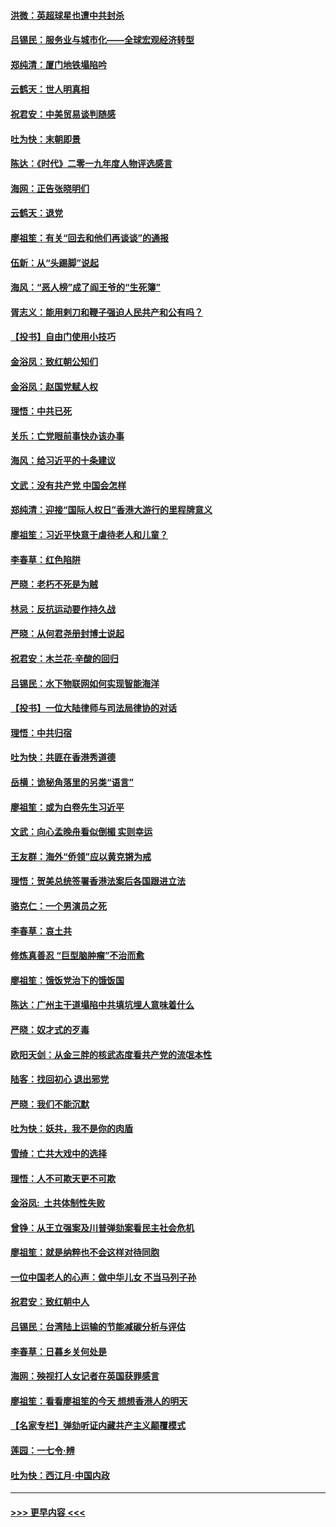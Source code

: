 #### [洪微：英超球星也遭中共封杀](../pages/nsc993/n11727243.md?t=12180233) 
#### [吕锡民：服务业与城市化——全球宏观经济转型](../pages/nsc993/n11725845.md?t=12180233) 
#### [郑纯清：厦门地铁塌陷吟](../pages/nsc993/n11725813.md?t=12180233) 
#### [云鹤天：世人明真相](../pages/nsc993/n11725621.md?t=12180233) 
#### [祝君安：中美贸易谈判随感](../pages/nsc993/n11725609.md?t=12180233) 
#### [吐为快：末朝即景](../pages/nsc993/n11723365.md?t=12180233) 
#### [陈达：《时代》二零一九年度人物评选感言](../pages/nsc993/n11723337.md?t=12180233) 
#### [海网：正告张晓明们](../pages/nsc993/n11723228.md?t=12180233) 
#### [云鹤天：退党](../pages/nsc993/n11723056.md?t=12180233) 
#### [廖祖笙：有关“回去和他们再谈谈”的通报](../pages/nsc993/n11722442.md?t=12180233) 
#### [伍新：从“头踢脚”说起](../pages/nsc993/n11722429.md?t=12180233) 
#### [海风：“恶人榜”成了阎王爷的“生死簿”](../pages/nsc993/n11722272.md?t=12180233) 
#### [胥志义：能用剌刀和鞭子强迫人民共产和公有吗？](../pages/nsc993/n11720569.md?t=12180233) 
#### [【投书】自由门使用小技巧](../pages/nsc993/n11720180.md?t=12180233) 
#### [金浴凤：致红朝公知们](../pages/nsc993/n11720563.md?t=12180233) 
#### [金浴凤：赵国党赋人权](../pages/nsc993/n11720533.md?t=12180233) 
#### [理悟：中共已死](../pages/nsc993/n11720233.md?t=12180233) 
#### [关乐：亡党眼前事快办该办事](../pages/nsc993/n11719160.md?t=12180233) 
#### [海风：给习近平的十条建议](../pages/nsc993/n11717616.md?t=12180233) 
#### [文武：没有共产党 中国会怎样](../pages/nsc993/n11717584.md?t=12180233) 
#### [郑纯清：迎接“国际人权日”香港大游行的里程牌意义](../pages/nsc993/n11717417.md?t=12180233) 
#### [廖祖笙：习近平快意于虐待老人和儿童？](../pages/nsc993/n11715313.md?t=12180233) 
#### [李春草：红色陷阱](../pages/nsc993/n11715029.md?t=12180233) 
#### [严晓：老朽不死是为贼](../pages/nsc993/n11712910.md?t=12180233) 
#### [林忌：反抗运动要作持久战](../pages/nsc993/n11712623.md?t=12180233) 
#### [严晓：从何君尧册封博士说起](../pages/nsc993/n11712465.md?t=12180233) 
#### [祝君安：木兰花·辛酸的回归](../pages/nsc993/n11712381.md?t=12180233) 
#### [吕锡民：水下物联网如何实现智能海洋](../pages/nsc993/n11711158.md?t=12180233) 
#### [【投书】一位大陆律师与司法局律协的对话](../pages/nsc993/n11709675.md?t=12180233) 
#### [理悟：中共归宿](../pages/nsc993/n11710059.md?t=12180233) 
#### [吐为快：共匪在香港秀道德](../pages/nsc993/n11709979.md?t=12180233) 
#### [岳横：诡秘角落里的另类“语言”](../pages/nsc993/n11709792.md?t=12180233) 
#### [廖祖笙：或为白卷先生习近平](../pages/nsc993/n11708330.md?t=12180233) 
#### [文武：向心孟晚舟看似倒楣 实则幸运](../pages/nsc993/n11708236.md?t=12180233) 
#### [王友群：海外“侨领”应以黄克锵为戒](../pages/nsc993/n11706176.md?t=12180233) 
#### [理悟：贺美总统签署香港法案后各国跟进立法](../pages/nsc993/n11706853.md?t=12180233) 
#### [骆克仁：一个男演员之死](../pages/nsc993/n11706677.md?t=12180233) 
#### [李春草：哀土共](../pages/nsc993/n11706255.md?t=12180233) 
#### [修炼真善忍 “巨型脑肿瘤”不治而愈](../pages/nsc993/n11705340.md?t=12180233) 
#### [廖祖笙：饿饭党治下的饿饭国](../pages/nsc993/n11705085.md?t=12180233) 
#### [陈达：广州主干道塌陷中共填坑埋人意味着什么](../pages/nsc993/n11705046.md?t=12180233) 
#### [严晓：奴才式的歹毒](../pages/nsc993/n11704826.md?t=12180233) 
#### [欧阳天剑：从金三胖的核武态度看共产党的流氓本性](../pages/nsc993/n11702238.md?t=12180233) 
#### [陆客：找回初心 退出邪党](../pages/nsc993/n11702213.md?t=12180233) 
#### [严晓：我们不能沉默](../pages/nsc993/n11702110.md?t=12180233) 
#### [吐为快：妖共，我不是你的肉盾](../pages/nsc993/n11701366.md?t=12180233) 
#### [雪绮：亡共大戏中的选择](../pages/nsc993/n11699922.md?t=12180233) 
#### [理悟：人不可欺天更不可欺](../pages/nsc993/n11699657.md?t=12180233) 
#### [金浴凤:  土共体制性失败](../pages/nsc993/n11699361.md?t=12180233) 
#### [曾铮：从王立强案及川普弹劾案看民主社会危机](../pages/nsc993/n11699318.md?t=12180233) 
#### [廖祖笙：就是纳粹也不会这样对待同胞](../pages/nsc993/n11697658.md?t=12180233) 
#### [一位中国老人的心声：做中华儿女 不当马列子孙](../pages/nsc993/n11697525.md?t=12180233) 
#### [祝君安：致红朝中人](../pages/nsc993/n11697518.md?t=12180233) 
#### [吕锡民：台湾陆上运输的节能减碳分析与评估](../pages/nsc993/n11694983.md?t=12180233) 
#### [李春草：日暮乡关何处是](../pages/nsc993/n11694805.md?t=12180233) 
#### [海网：殃视打人女记者在英国获罪感言](../pages/nsc993/n11693832.md?t=12180233) 
#### [廖祖笙：看看廖祖笙的今天 想想香港人的明天](../pages/nsc993/n11693707.md?t=12180233) 
#### [【名家专栏】弹劾听证内藏共产主义颠覆模式](../pages/nsc993/n11693563.md?t=12180233) 
#### [莲园：一七令‧辨](../pages/nsc993/n11692558.md?t=12180233) 
#### [吐为快：西江月·中国内政](../pages/nsc993/n11692071.md?t=12180233) 

----
#### [ >>> 更早内容 <<< ](../indexes/nsc993-earlier.md)
